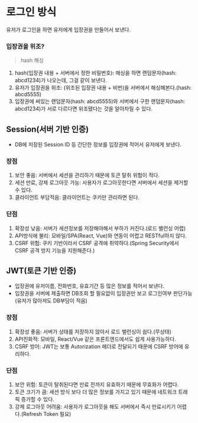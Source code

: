 # 로그인 방식
유저가 로그인을 하면 유저에게 입장권을 만들어서 보낸다.

### 입장권을 위조?
> hash 해싱
1. hash(입장권 내용 + 서버에서 정한 비밀번호): 해싱을 하면 랜덤문자(hash: abcd1234)가 나오는데, 그걸 같이 보낸다.
2. 유저가 입장권을 위조: (위조된 입장권 내용 + 비번)을 서버에서 해싱해본다.(hash: abcd5555)
3. 입장권에 써있는 랜덤문자(hash: abcd5555)와 서버에서 구한 랜덤문자(hash: abcd1234)가 서로 다르다면 위조됐다는 것을 알아차릴 수 있다.


## Session(서버 기반 인증)
- DB에 저장된 Session ID 등 간단한 정보를 입장권에 적어서 유저에게 보낸다.

### 장점
1. 보안 좋음: 서버에서 세션을 관리하기 때문에 토큰 탈취 위험이 적다.
2. 세션 만료, 강제 로그아웃 가능: 사용자가 로그아웃한다면 서버에서 세션을 제거할 수 있다.
3. 클라이언트 부담적음: 클라이언트는 쿠키만 관리하면 된다.

### 단점
1. 확장성 낮음: 서버가 세션정보를 저장해야해서 부하가 커진다.(로드 밸런싱 어렵)
2. API방식에 불리: 모바일/SPA(React, Vue)와 연동이 어렵고 RESTful하지 않다.
3. CSRF 위험: 쿠키 기반이라서 CSRF 공격에 취약하다.(Spring Security에서 CSRF 공격 방지 기능을 지원해준다.)

## JWT(토큰 기반 인증)
- 입장권에 유저이름, 전화번호, 유효기간 등 많은 정보를 적어서 보낸다.
- 입장권을 서버에 제출하면 DB조회 할 필요없이 입장권만 보고 로그인여부 판단가능(유저가 많아져도 DB부담이 적음)


### 장점
1. 확장성 좋음: 서버가 상태를 저장하지 않아서 로드 밸런싱이 쉽다.(무상태)
2. API친화적: 모바일, React/Vue 같은 프론트엔드에서도 쉽게 사용가능하다.
3. CSRF 방어: JWT는 보통 Autorization 헤더로 전달되기 때문에 CSRF 방어에 유리하다.

### 단점
1. 보안 위험: 토큰이 탈취된다면 만료 전까지 유효하기 때문에 무효화가 어렵다.
2. 토큰 크기가 큼: 세션 방식 보다 더 많은 정보를 가지고 있기 때문에 네트워크 트래픽 증가할 수 있다.
3. 강제 로그아웃 어려움: 사용자가 로그아웃을 해도 서버에서 즉시 만료시키기 어렵다.(Refresh Token 필요)
